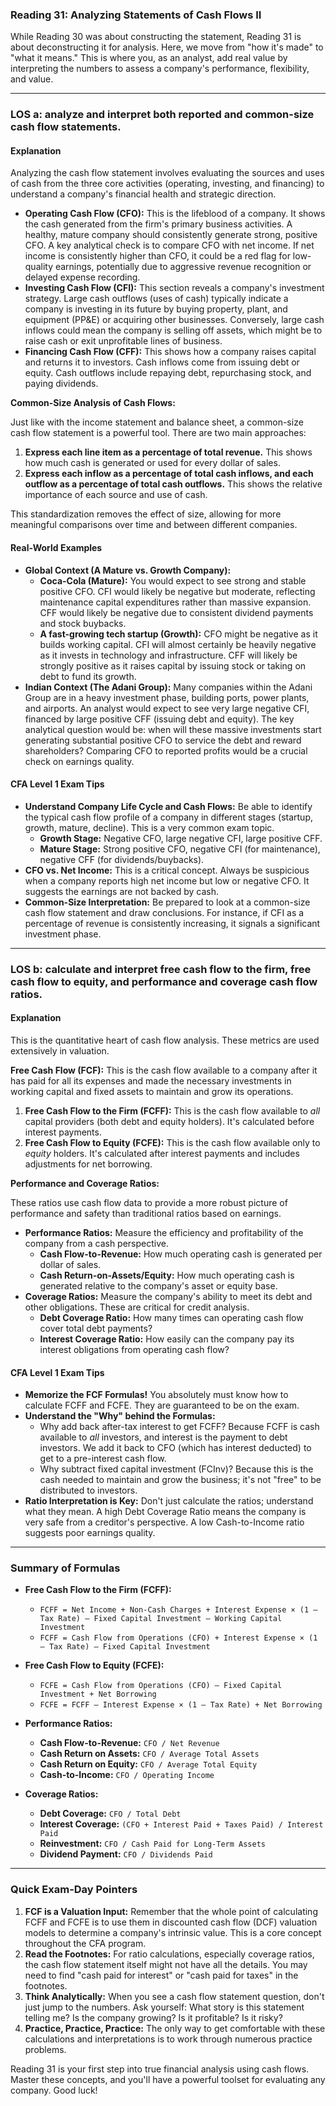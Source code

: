 ### **Reading 31: Analyzing Statements of Cash Flows II**

While Reading 30 was about constructing the statement, Reading 31 is about deconstructing it for analysis. Here, we move from "how it's made" to "what it means." This is where you, as an analyst, add real value by interpreting the numbers to assess a company's performance, flexibility, and value.

---

### **LOS a: analyze and interpret both reported and common-size cash flow statements.**

#### **Explanation**

Analyzing the cash flow statement involves evaluating the sources and uses of cash from the three core activities (operating, investing, and financing) to understand a company's financial health and strategic direction. 

* **Operating Cash Flow (CFO):** This is the lifeblood of a company. It shows the cash generated from the firm's primary business activities. A healthy, mature company should consistently generate strong, positive CFO.  A key analytical check is to compare CFO with net income. If net income is consistently higher than CFO, it could be a red flag for low-quality earnings, potentially due to aggressive revenue recognition or delayed expense recording. 
* **Investing Cash Flow (CFI):** This section reveals a company's investment strategy. Large cash outflows (uses of cash) typically indicate a company is investing in its future by buying property, plant, and equipment (PP&E) or acquiring other businesses.  Conversely, large cash inflows could mean the company is selling off assets, which might be to raise cash or exit unprofitable lines of business.
* **Financing Cash Flow (CFF):** This shows how a company raises capital and returns it to investors. Cash inflows come from issuing debt or equity. Cash outflows include repaying debt, repurchasing stock, and paying dividends.

**Common-Size Analysis of Cash Flows:**

Just like with the income statement and balance sheet, a common-size cash flow statement is a powerful tool. There are two main approaches:
1.  **Express each line item as a percentage of total revenue.** This shows how much cash is generated or used for every dollar of sales.
2.  **Express each inflow as a percentage of total cash inflows, and each outflow as a percentage of total cash outflows.** This shows the relative importance of each source and use of cash.

This standardization removes the effect of size, allowing for more meaningful comparisons over time and between different companies. 

#### **Real-World Examples**

* **Global Context (A Mature vs. Growth Company):**
    * **Coca-Cola (Mature):** You would expect to see strong and stable positive CFO. CFI would likely be negative but moderate, reflecting maintenance capital expenditures rather than massive expansion. CFF would likely be negative due to consistent dividend payments and stock buybacks.
    * **A fast-growing tech startup (Growth):** CFO might be negative as it builds working capital. CFI will almost certainly be heavily negative as it invests in technology and infrastructure. CFF will likely be strongly positive as it raises capital by issuing stock or taking on debt to fund its growth.
* **Indian Context (The Adani Group):** Many companies within the Adani Group are in a heavy investment phase, building ports, power plants, and airports. An analyst would expect to see very large negative CFI, financed by large positive CFF (issuing debt and equity). The key analytical question would be: when will these massive investments start generating substantial positive CFO to service the debt and reward shareholders? Comparing CFO to reported profits would be a crucial check on earnings quality.

#### **CFA Level 1 Exam Tips**

* **Understand Company Life Cycle and Cash Flows:** Be able to identify the typical cash flow profile of a company in different stages (startup, growth, mature, decline). This is a very common exam topic.
    * **Growth Stage:** Negative CFO, large negative CFI, large positive CFF. 
    * **Mature Stage:** Strong positive CFO, negative CFI (for maintenance), negative CFF (for dividends/buybacks).
* **CFO vs. Net Income:** This is a critical concept. Always be suspicious when a company reports high net income but low or negative CFO. It suggests the earnings are not backed by cash. 
* **Common-Size Interpretation:** Be prepared to look at a common-size cash flow statement and draw conclusions. For instance, if CFI as a percentage of revenue is consistently increasing, it signals a significant investment phase.

---

### **LOS b: calculate and interpret free cash flow to the firm, free cash flow to equity, and performance and coverage cash flow ratios.**

#### **Explanation**

This is the quantitative heart of cash flow analysis. These metrics are used extensively in valuation.

**Free Cash Flow (FCF):** This is the cash flow available to a company after it has paid for all its expenses and made the necessary investments in working capital and fixed assets to maintain and grow its operations. 

1.  **Free Cash Flow to the Firm (FCFF):** This is the cash flow available to *all* capital providers (both debt and equity holders). It's calculated before interest payments.
2.  **Free Cash Flow to Equity (FCFE):** This is the cash flow available only to *equity* holders. It's calculated after interest payments and includes adjustments for net borrowing.

**Performance and Coverage Ratios:**

These ratios use cash flow data to provide a more robust picture of performance and safety than traditional ratios based on earnings.

* **Performance Ratios:** Measure the efficiency and profitability of the company from a cash perspective.
    * **Cash Flow-to-Revenue:** How much operating cash is generated per dollar of sales. 
    * **Cash Return-on-Assets/Equity:** How much operating cash is generated relative to the company's asset or equity base. 
* **Coverage Ratios:** Measure the company's ability to meet its debt and other obligations. These are critical for credit analysis.
    * **Debt Coverage Ratio:** How many times can operating cash flow cover total debt payments? 
    * **Interest Coverage Ratio:** How easily can the company pay its interest obligations from operating cash flow? 

#### **CFA Level 1 Exam Tips**

* **Memorize the FCF Formulas!** You absolutely must know how to calculate FCFF and FCFE. They are guaranteed to be on the exam.
* **Understand the "Why" behind the Formulas:**
    * Why add back after-tax interest to get FCFF? Because FCFF is cash available to *all* investors, and interest is the payment to debt investors. We add it back to CFO (which has interest deducted) to get to a pre-interest cash flow.
    * Why subtract fixed capital investment (FCInv)? Because this is the cash needed to maintain and grow the business; it's not "free" to be distributed to investors.
* **Ratio Interpretation is Key:** Don't just calculate the ratios; understand what they mean. A high Debt Coverage Ratio means the company is very safe from a creditor's perspective. A low Cash-to-Income ratio suggests poor earnings quality.

---

### **Summary of Formulas**

* **Free Cash Flow to the Firm (FCFF):**
    * `FCFF = Net Income + Non-Cash Charges + Interest Expense × (1 – Tax Rate) – Fixed Capital Investment – Working Capital Investment` 
    * `FCFF = Cash Flow from Operations (CFO) + Interest Expense × (1 – Tax Rate) – Fixed Capital Investment` 

* **Free Cash Flow to Equity (FCFE):**
    * `FCFE = Cash Flow from Operations (CFO) – Fixed Capital Investment + Net Borrowing`
    * `FCFE = FCFF – Interest Expense × (1 – Tax Rate) + Net Borrowing` 

* **Performance Ratios:** 
    * **Cash Flow-to-Revenue:** `CFO / Net Revenue`
    * **Cash Return on Assets:** `CFO / Average Total Assets`
    * **Cash Return on Equity:** `CFO / Average Total Equity`
    * **Cash-to-Income:** `CFO / Operating Income`

* **Coverage Ratios:** 
    * **Debt Coverage:** `CFO / Total Debt`
    * **Interest Coverage:** `(CFO + Interest Paid + Taxes Paid) / Interest Paid`
    * **Reinvestment:** `CFO / Cash Paid for Long-Term Assets`
    * **Dividend Payment:** `CFO / Dividends Paid`

---

### **Quick Exam-Day Pointers**

1.  **FCF is a Valuation Input:** Remember that the whole point of calculating FCFF and FCFE is to use them in discounted cash flow (DCF) valuation models to determine a company's intrinsic value. This is a core concept throughout the CFA program.
2.  **Read the Footnotes:** For ratio calculations, especially coverage ratios, the cash flow statement itself might not have all the details. You may need to find "cash paid for interest" or "cash paid for taxes" in the footnotes.
3.  **Think Analytically:** When you see a cash flow statement question, don't just jump to the numbers. Ask yourself: What story is this statement telling me? Is the company growing? Is it profitable? Is it risky?
4.  **Practice, Practice, Practice:** The only way to get comfortable with these calculations and interpretations is to work through numerous practice problems.

Reading 31 is your first step into true financial analysis using cash flows. Master these concepts, and you'll have a powerful toolset for evaluating any company. Good luck!